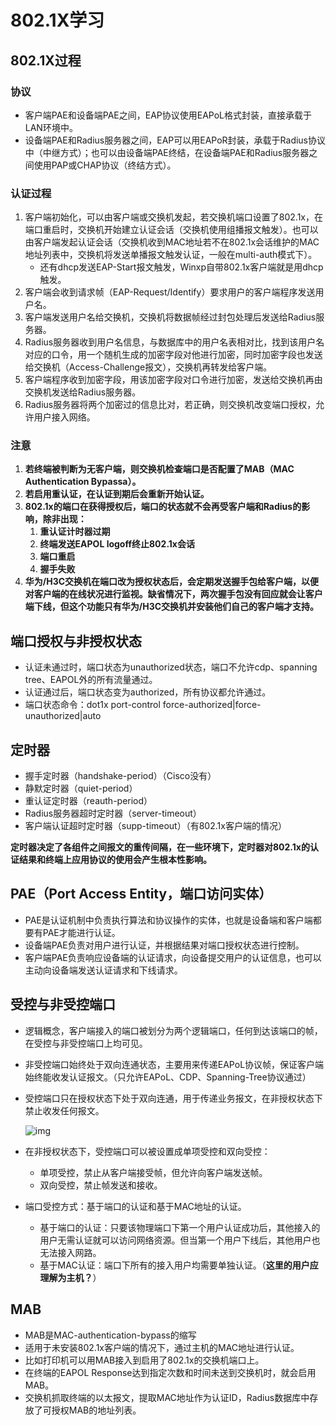 # 802.1X学习



## 802.1X过程

### 协议

+ 客户端PAE和设备端PAE之间，EAP协议使用EAPoL格式封装，直接承载于LAN环境中。
+ 设备端PAE和Radius服务器之间，EAP可以用EAPoR封装，承载于Radius协议中（中继方式）；也可以由设备端PAE终结，在设备端PAE和Radius服务器之间使用PAP或CHAP协议（终结方式）。

### 认证过程

1. 客户端初始化，可以由客户端或交换机发起，若交换机端口设置了802.1x，在端口重启时，交换机开始建立认证会话（交换机使用组播报文触发）。也可以由客户端发起认证会话（交换机收到MAC地址若不在802.1x会话维护的MAC地址列表中，交换机将发送单播报文触发认证，一般在multi-auth模式下）。
   + 还有dhcp发送EAP-Start报文触发，Winxp自带802.1x客户端就是用dhcp触发。
2. 客户端会收到请求帧（EAP-Request/Identify）要求用户的客户端程序发送用户名。
3. 客户端发送用户名给交换机，交换机将数据帧经过封包处理后发送给Radius服务器。
4. Radius服务器收到用户名信息，与数据库中的用户名表相对比，找到该用户名对应的口令，用一个随机生成的加密字段对他进行加密，同时加密字段也发送给交换机（Access-Challenge报文），交换机再转发给客户端。
5. 客户端程序收到加密字段，用该加密字段对口令进行加密，发送给交换机再由交换机发送给Radius服务器。
6. Radius服务器将两个加密过的信息比对，若正确，则交换机改变端口授权，允许用户接入网络。

### 注意

1. **若终端被判断为无客户端，则交换机检查端口是否配置了MAB（MAC Authentication Bypassa）。** 
2. **若启用重认证，在认证到期后会重新开始认证。**
3. **802.1x的端口在获得授权后，端口的状态就不会再受客户端和Radius的影响，除非出现：**
   1. **重认证计时器过期**
   2. **终端发送EAPOL logoff终止802.1x会话**
   3. **端口重启**
   4. **握手失败**
4. **华为/H3C交换机在端口改为授权状态后，会定期发送握手包给客户端，以便对客户端的在线状况进行监视。缺省情况下，两次握手包没有回应就会让客户端下线，但这个功能只有华为/H3C交换机并安装他们自己的客户端才支持。**

## 端口授权与非授权状态

+ 认证未通过时，端口状态为unauthorized状态，端口不允许cdp、spanning tree、EAPOL外的所有流量通过。
+ 认证通过后，端口状态变为authorized，所有协议都允许通过。
+ 端口状态命令：dot1x port-control force-authorized|force-unauthorized|auto

## 定时器

+ 握手定时器（handshake-period）（Cisco没有）
+ 静默定时器（quiet-period）
+ 重认证定时器（reauth-period）
+ Radius服务器超时定时器（server-timeout）
+ 客户端认证超时定时器（supp-timeout）（有802.1x客户端的情况）

**定时器决定了各组件之间报文的重传间隔，在一些环境下，定时器对802.1x的认证结果和终端上应用协议的使用会产生根本性影响。**

## PAE（Port Access Entity，端口访问实体）

+ PAE是认证机制中负责执行算法和协议操作的实体，也就是设备端和客户端都要有PAE才能进行认证。
+ 设备端PAE负责对用户进行认证，并根据结果对端口授权状态进行控制。
+ 客户端PAE负责响应设备端的认证请求，向设备提交用户的认证信息，也可以主动向设备端发送认证请求和下线请求。

## 受控与非受控端口

+ 逻辑概念，客户端接入的端口被划分为两个逻辑端口，任何到达该端口的帧，在受控与非受控端口上均可见。

+ 非受控端口始终处于双向连通状态，主要用来传递EAPoL协议帧，保证客户端始终能收发认证报文。（只允许EAPoL、CDP、Spanning-Tree协议通过）

+ 受控端口只在授权状态下处于双向连通，用于传递业务报文，在非授权状态下禁止收发任何报文。

  ![img](https://dylanblog.oss-cn-beijing.aliyuncs.com/2018-11-19-802.1X/2018081610370717)

+ 在非授权状态下，受控端口可以被设置成单项受控和双向受控：
  + 单项受控，禁止从客户端接受帧，但允许向客户端发送帧。
  + 双向受控，禁止帧发送和接收。

+ 端口受控方式：基于端口的认证和基于MAC地址的认证。

  + 基于端口的认证：只要该物理端口下第一个用户认证成功后，其他接入的用户无需认证就可以访问网络资源。但当第一个用户下线后，其他用户也无法接入网路。
  + 基于MAC认证：端口下所有的接入用户均需要单独认证。（**这里的用户应理解为主机？**）

## MAB

+ MAB是MAC-authentication-bypass的缩写
+ 适用于未安装802.1x客户端的情况下，通过主机的MAC地址进行认证。
+ 比如打印机可以用MAB接入到启用了802.1x的交换机端口上。
+ 在终端的EAPOL Response达到指定次数和时间未送到交换机时，就会启用MAB。
+ 交换机抓取终端的以太报文，提取MAC地址作为认证ID，Radius数据库中存放了可授权MAB的地址列表。
